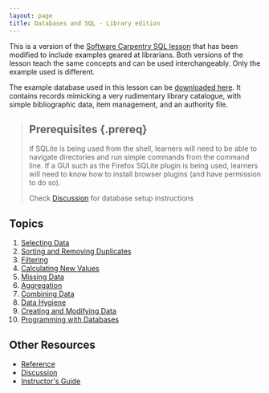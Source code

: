 ```yaml
---
layout: page
title: Databases and SQL - Library edition
---
```


This is a version of the 
[Software Carpentry SQL lesson](https://swcarpentry.github.io/sql-novice-survey/) 
that has been modified to include examples geared at librarians. Both versions of the
lesson teach the same concepts and can be used interchangeably. Only the example used
is different.

The example database used in this lesson can be 
[downloaded here](http://bit.ly/swclibdb).
It contains records mimicking a very rudimentary library catalogue, with simple bibliographic
data, item management, and an authority file.

> ## Prerequisites {.prereq}
>
> If SQLite is being used from the shell,
> learners will need to be able to navigate directories
> and run simple commands from the command line.
> If a GUI such as the Firefox SQLite plugin is being used,
> learners will need to know how to install browser plugins
> (and have permission to do so).
>
> Check [Discussion](discussion.html) for database setup instructions

## Topics

1.  [Selecting Data](01-select.html)
2.  [Sorting and Removing Duplicates](02-sort-dup.html)
3.  [Filtering](03-filter.html)
4.  [Calculating New Values](04-calc.html)
5.  [Missing Data](05-null.html)
6.  [Aggregation](06-agg.html)
7.  [Combining Data](07-join.html)
8.  [Data Hygiene](08-hygiene.html)
9.  [Creating and Modifying Data](09-create.html)
10. [Programming with Databases](10-prog.html)

## Other Resources

*   [Reference](reference.html)
*   [Discussion](discussion.html)
*   [Instructor's Guide](instructors.html)
